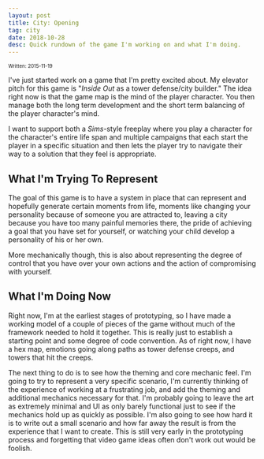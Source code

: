 ```yaml
---
layout: post
title: City: Opening
tag: city
date: 2018-10-28
desc: Quick rundown of the game I'm working on and what I'm doing.
---
```


<p style="font-size:10px">Written: 2015-11-19


I've just started work on a game that I'm pretty excited about. My elevator pitch for this game is "*Inside Out* as a tower defense/city builder." The idea right now is that the game map is the mind of the player character. You then manage both the long term development and the short term balancing of the player character's mind.

 
I want to support both a *Sims*-style freeplay where you play a character for the character's entire life span and multiple campaigns that each start the player in a specific situation and then lets the player try to navigate their way to a solution that they feel is appropriate.

## What I'm Trying To Represent

The goal of this game is to have a system in place that can represent and hopefully generate certain moments from life, moments like changing your personality because of someone you are attracted to, leaving a city because you have too many painful memories there, the pride of achieving a goal that you have set for yourself, or watching your child develop a personality of his or her own.


More mechanically though, this is also about representing the degree of control that you have over your own actions and the action of compromising with yourself.

## What I'm Doing Now

Right now, I'm at the earliest stages of prototyping, so I have made a working model of a couple of pieces of the game without much of the framework needed to hold it together. This is really just to establish a starting point and some degree of code convention. As of right now, I have a hex map, emotions going along paths as tower defense creeps, and towers that hit the creeps.


The next thing to do is to see how the theming and core mechanic feel. I'm going to try to represent a very specific scenario, I'm currently thinking of the experience of working at a frustrating job, and add the theming and additional mechanics necessary for that. I'm probably going to leave the art as extremely minimal and UI as only barely functional just to see if the mechanics hold up as quickly as possible. I'm also going to see how hard it is to write out a small scenario and how far away the result is from the experience that I want to create. This is still very early in the prototyping process and forgetting that video game ideas often don't work out would be foolish.

